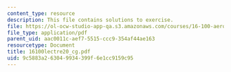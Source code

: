 ```yaml
---
content_type: resource
description: This file contains solutions to exercise.
file: https://ol-ocw-studio-app-qa.s3.amazonaws.com/courses/16-100-aerodynamics-fall-2005/9c5883a263049934399f6e1cc9159c95_16100lectre20_cg.pdf
file_type: application/pdf
parent_uid: aac0011c-aef7-5515-ccc9-354af44ae163
resourcetype: Document
title: 16100lectre20_cg.pdf
uid: 9c5883a2-6304-9934-399f-6e1cc9159c95
---
```

